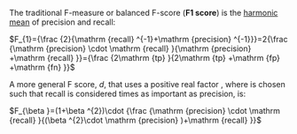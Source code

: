 
The traditional F-measure or balanced F-score (**F1 score**) is the [harmonic mean](https://en.wikipedia.org/wiki/Harmonic_mean#Harmonic_mean_of_two_numbers "Harmonic mean") of precision and recall:

$F_{1}={\frac {2}{\mathrm {recall} ^{-1}+\mathrm {precision} ^{-1}}}=2{\frac {\mathrm {precision} \cdot \mathrm {recall} }{\mathrm {precision} +\mathrm {recall} }}={\frac {2\mathrm {tp} }{2\mathrm {tp} +\mathrm {fp} +\mathrm {fn} }}$

A more general F score, $d$, that uses a positive real factor , where is chosen such that recall is considered times as important as precision, is:

$F_{\beta }=(1+\beta ^{2})\cdot {\frac {\mathrm {precision} \cdot \mathrm {recall} }{(\beta ^{2}\cdot \mathrm {precision} )+\mathrm {recall} }}$
